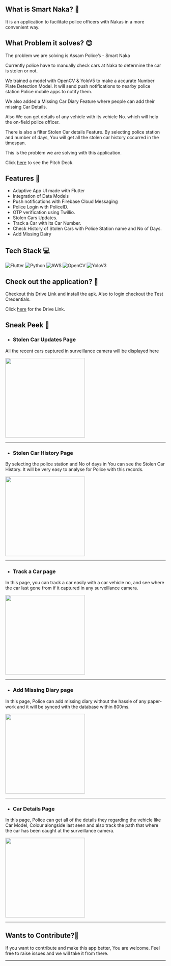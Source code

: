 ## What is Smart Naka? 🤔
It is an application to facilitate police officers with Nakas in a more convenient way.

## What Problem it solves? 😊
The problem we are solving is Assam Police’s - Smart Naka

Currently police have to manually check cars at Naka to determine the car is stolen or not.

We trained a model with OpenCV & YoloV5 to make a accurate Number Plate Detection Model. It will send push notifications to nearby police station Police mobile apps to notify them.

We also added a Missing Car Diary Feature where people can add their missing Car Details.

Also We can get details of any vehicle with its vehicle No. which will help the on-field police officer.

There is also a filter Stolen Car details Feature. By selecting police station and number of days, You will get all the stolen car history occurred in the timespan.

This is the problem we are solving with this application.

Click [here](https://www.canva.com/design/DAFXHPyFhNo/LUYwiHB91h-1gmsanffROw/edit?utm_content=DAFXHPyFhNo&utm_campaign=designshare&utm_medium=link2&utm_source=sharebutton) to see the Pitch Deck.

## Features 💫
+ Adaptive App UI made with Flutter
+ Integration of Data Models
+ Push notifications with Firebase Cloud Messaging
+ Police Login with PoliceID.
+ OTP verification using Twillio.
+ Stolen Cars Updates.
+ Track a Car with its Car Number.
+ Check History of Stolen Cars with Police Station name and No of Days.
+ Add Missing Dairy

## Tech Stack 💻
![Flutter](https://img.shields.io/badge/flutter-3670A0?style=for-the-badge&logo=flutter&logoColor=ffdd54) ![Python](https://img.shields.io/badge/python-%23092E20.svg?style=for-the-badge&logo=python&logoColor=white) ![AWS](https://img.shields.io/badge/aws-%23323330.svg?style=for-the-badge&logo=aws&logoColor=%23F7DF1E) ![OpenCV](https://img.shields.io/badge/opencv-%23563D7C.svg?style=for-the-badge&logo=opencv&logoColor=white) ![YoloV3](https://img.shields.io/badge/yoloV3-%2307405e.svg?style=for-the-badge&logo=yolo&logoColor=white)

## Check out the application? 🤝

Checkout this Drive Link and install the apk. Also to login checkout the Test Credentials.


Click [here](https://drive.google.com/drive/folders/1HAly33xyqzMNGvaeVv7IEKPfFf7wtOPG?usp=sharing) for the Drive Link.

## Sneak Peek 👀

+ ### **Stolen Car Updates Page** 
All the recent cars captured in surveillance camera will be displayed here

<img src="https://user-images.githubusercontent.com/91759192/219883062-0054f33e-78ac-4462-ba00-e141478a1728.jpg" width="250"/>

---
+ ### **Stolen Car History Page**
By selecting the police station and No of days in You can see the Stolen Car History. It will be very easy to analyse for Police with this records.

<img src="https://devfolio.co/_next/image?url=https%3A%2F%2Fassets.devfolio.co%2Fhackathons%2Fc319fcf0bd204d3d9acc419c27e5dcb0%2Fprojects%2Fdf09a4d61a5e402e909a21a83004cbb2%2Fe1e3f890-05eb-4ffd-90c4-681dbb6c3a0c.jpeg&w=1440&q=75g" width="250"/>

---

+ ### **Track a Car page**  
In this page, you can track a car easily with a car vehicle no, and see where the car last gone from if it captured in any surveillance camera.

<img src="https://assets.devfolio.co/hackathons/c319fcf0bd204d3d9acc419c27e5dcb0/projects/df09a4d61a5e402e909a21a83004cbb2/7e161121-7895-4011-b892-e025310d6f1b.jpeg" width="250"/>


---

+ ### **Add Missing Diary page**  
In this page, Police can add missing diary without the hassle of any paper-work and it will be synced with the database within 800ms.

<img src="https://devfolio.co/_next/image?url=https%3A%2F%2Fassets.devfolio.co%2Fhackathons%2Fc319fcf0bd204d3d9acc419c27e5dcb0%2Fprojects%2Fdf09a4d61a5e402e909a21a83004cbb2%2F5864e7a3-1217-4725-9d5b-70a2023dd34b.jpeg&w=1440&q=75" width="250"/>

---

+ ### **Car Details Page**  
In this page, Police can get all of the details they regarding the vehicle like Car Model, Colour alongside last seen and also track the path that where the car has been caught at the surveillance camera.

<img src="https://assets.devfolio.co/hackathons/c319fcf0bd204d3d9acc419c27e5dcb0/projects/df09a4d61a5e402e909a21a83004cbb2/b1533b45-be7d-4c75-808d-90be602723cb.jpeg" width="250"/>

---

 ## Wants to Contribute?🧐

 If you want to contribute and make this app better, You are welcome. Feel free to raise issues and we will take it from there.

 ---
